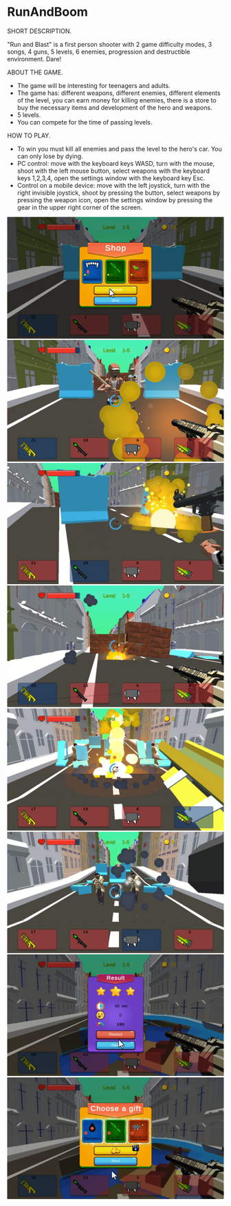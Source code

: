 # RunAndBoom


SHORT DESCRIPTION.

"Run and Blast" is a first person shooter with 2 game difficulty modes, 3 songs, 4 guns, 5 levels, 6 enemies, progression and destructible environment. Dare!


ABOUT THE GAME.
- The game will be interesting for teenagers and adults.
- The game has: different weapons, different enemies, different elements of the level, you can earn money for killing enemies, there is a store to buy the necessary items and development of the hero and weapons.
- 5 levels.
- You can compete for the time of passing levels.


HOW TO PLAY.
- To win you must kill all enemies and pass the level to the hero's car. You can only lose by dying.
- PC control: move with the keyboard keys WASD, turn with the mouse, shoot with the left mouse button, select weapons with the keyboard keys 1,2,3,4, open the settings window with the keyboard key Esc.
- Control on a mobile device: move with the left joystick, turn with the right invisible joystick, shoot by pressing the button, select weapons by pressing the weapon icon, open the settings window by pressing the gear in the upper right corner of the screen.


![alt text](https://github.com/StasonicK/RunAndBoom/blob/develop/1ShopEn.PNG?raw=true)
![alt text](https://github.com/StasonicK/RunAndBoom/blob/develop/2GLEn.PNG?raw=true)
![alt text](https://github.com/StasonicK/RunAndBoom/blob/develop/3RPGEn.PNG?raw=true)
![alt text](https://github.com/StasonicK/RunAndBoom/blob/develop/4DestructionEn.PNG?raw=true)
![alt text](https://github.com/StasonicK/RunAndBoom/blob/develop/5MortarEn.PNG?raw=true)
![alt text](https://github.com/StasonicK/RunAndBoom/blob/develop/6RLEn.PNG?raw=true)
![alt text](https://github.com/StasonicK/RunAndBoom/blob/develop/7ResultEn.PNG?raw=true)
![alt text](https://github.com/StasonicK/RunAndBoom/blob/develop/8GiftsEn.PNG?raw=true)
